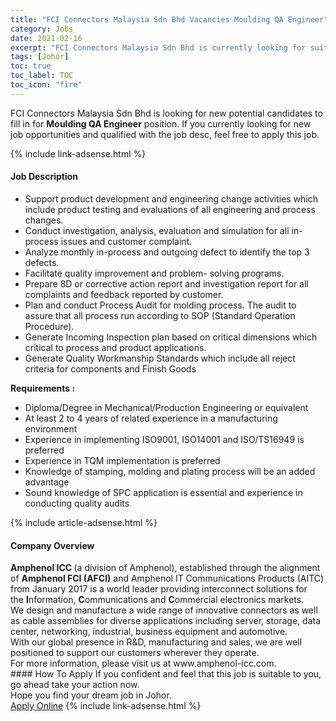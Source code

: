 ```yaml
---
title: "FCI Connectors Malaysia Sdn Bhd Vacancies Moulding QA Engineer" 
category: Jobs 
date: 2021-02-16 
excerpt: "FCI Connectors Malaysia Sdn Bhd is currently looking for suitable person to fill in the Moulding QA Engineer which based in Johor" 
tags: [Johor] 
toc: true 
toc_label: TOC 
toc_icon: "fire" 
--- 
```


<p>FCI Connectors Malaysia Sdn Bhd is looking for new potential candidates to fill in for <b>Moulding QA Engineer</b> position. If you currently looking for new job opportunities and qualified with the job desc, feel free to apply this job.
</p>{% include link-adsense.html %} 
<div><div><h4>Job Description</h4></div><div><div><span><div><ul><li>Support product development and engineering change activities which include product testing and evaluations of all engineering and process changes.</li><li>Conduct investigation, analysis, evaluation and simulation for all in-process issues and customer complaint.</li><li>Analyze monthly in-process and outgoing defect to identify the top 3 defects.</li><li>Facilitate quality improvement and problem- solving programs.</li><li>Prepare 8D or corrective action report and investigation report for all complaints and feedback reported by customer.</li><li>Plan and conduct Process Audit for molding process. The audit to assure that all process run according to SOP (Standard Operation Procedure).</li><li>Generate Incoming Inspection plan based on critical dimensions which critical to process and product applications.</li><li>Generate Quality Workmanship Standards which include all reject criteria for components and Finish Goods</li></ul><p><strong>Requirements :</strong></p><ul><li>Diploma/Degree in Mechanical/Production Engineering or equivalent</li><li>At least 2 to 4 years of related experience in a manufacturing environment</li><li>Experience in implementing ISO9001, ISO14001 and ISO/TS16949 is preferred</li><li>Experience in TQM implementation is preferred</li><li>Knowledge of stamping, molding and plating process will be an added advantage</li><li>Sound knowledge of SPC application is essential and experience in conducting quality audits</li></ul></div></span></div></div></div> 
{% include article-adsense.html %} 
<div><div><h4>Company Overview</h4></div><div><div><span><div><div>
<div>
<div>
<div>
<div><strong>Amphenol ICC </strong>(a division of Amphenol), established through the alignment of <strong>Amphenol FCI (AFCI)</strong> and Amphenol IT Communications Products (AITC) from January 2017 is a world leader providing interconnect solutions for the&#160;<strong>I</strong>nformation,&#160;<strong>C</strong>ommunications and&#160;<strong>C</strong>ommercial electronics markets.</div>
<div>We design and manufacture a wide range of innovative connectors as well as cable assemblies for diverse applications including server, storage, data center, networking, industrial, business equipment and automotive.</div>
<div>With our global presence in R&amp;D, manufacturing and sales, we are well positioned to support our customers wherever they operate.</div>
<div>For more information, please visit us at www.amphenol-icc.com.</div>
</div>
</div>
</div>
</div></div></span></div></div></div> 
#### How To Apply 
If you confident and feel that this job is suitable to you, go ahead take your action now. <br/> 
Hope you find your dream job in Johor. <br/> 
<a href="https://www.jobstreet.com.my/en/job/moulding-qa-engineer-4483241?jobId=jobstreet-my-job-4483241&" class="btn btn--info" target="_blank" rel="nofollow noopenner">Apply Online</a> 
{% include link-adsense.html %} 